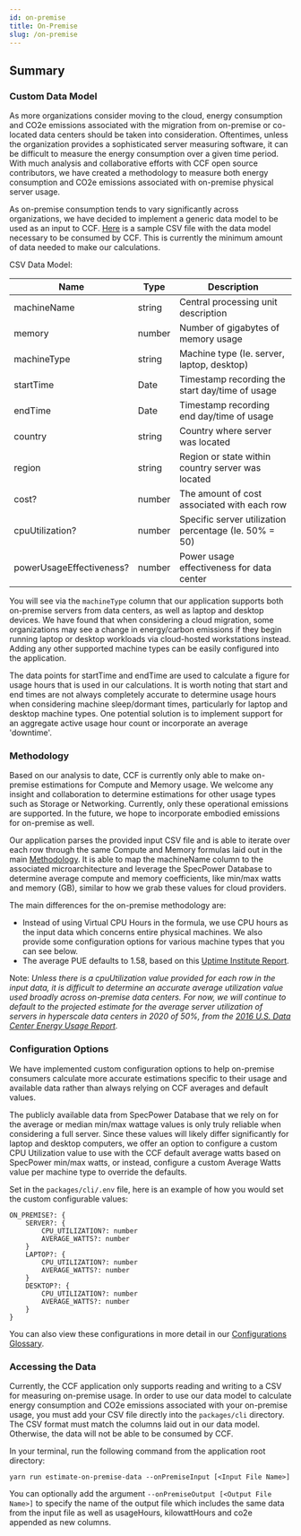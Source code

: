 ```yaml
---
id: on-premise
title: On-Premise
slug: /on-premise
---
```


## Summary

### Custom Data Model

As more organizations consider moving to the cloud, energy consumption and CO2e emissions associated with the migration from on-premise or co-located data centers should be taken into consideration. Oftentimes, unless the organization provides a sophisticated server measuring software, it can be difficult to measure the energy consumption over a given time period. With much analysis and collaborative efforts with CCF open source contributors, we have created a methodology to measure both energy consumption and CO2e emissions associated with on-premise physical server usage.

As on-premise consumption tends to vary significantly across organizations, we have decided to implement a generic data model to be used as an input to CCF. [Here](https://github.com/cloud-carbon-footprint/cloud-carbon-footprint/blob/trunk/packages/cli/src/__tests__/EstimateOnPremiseData/on_premise_data_input.test.csv) is a sample CSV file with the data model necessary to be consumed by CCF. This is currently the minimum amount of data needed to make our calculations.

CSV Data Model:

| Name | Type | Description |
| --------- | --------- | ----------- |
| machineName | string | Central processing unit description |
| memory | number | Number of gigabytes of memory usage |
| machineType | string | Machine type (Ie. server, laptop, desktop) |
| startTime | Date | Timestamp recording the start day/time of usage |
| endTime | Date | Timestamp recording end day/time of usage |
| country | string | Country where server was located |
| region | string | Region or state within country server was located |
| cost? | number | The amount of cost associated with each row |
| cpuUtilization? | number | Specific server utilization percentage (Ie. 50% = 50) |
| powerUsageEffectiveness? | number | Power usage effectiveness for data center |

You will see via the `machineType` column that our application supports both on-premise servers from data centers, as well as laptop and desktop devices. We have found that when considering a cloud migration, some organizations may see a change in energy/carbon emissions if they begin running laptop or desktop workloads via cloud-hosted workstations instead. Adding any other supported machine types can be easily configured into the application.

The data points for startTime and endTime are used to calculate a figure for usage hours that is used in our calculations. It is worth noting that start and end times are not always completely accurate to determine usage hours when considering machine sleep/dormant times, particularly for laptop and desktop machine types. One potential solution is to implement support for an aggregate active usage hour count or incorporate an average 'downtime'.


### Methodology

Based on our analysis to date, CCF is currently only able to make on-premise estimations for Compute and Memory usage. We welcome any insight and collaboration to determine estimations for other usage types such as Storage or Networking. Currently, only these operational emissions are supported. In the future, we hope to incorporate embodied emissions for on-premise as well.

Our application parses the provided input CSV file and is able to iterate over each row through the same Compute and Memory formulas laid out in the main [Methodology](https://www.cloudcarbonfootprint.org/docs/methodology). It is able to map the machineName column to the associated microarchitecture and leverage the SpecPower Database to determine average compute and memory coefficients, like min/max watts and memory (GB), similar to how we grab these values for cloud providers.

The main differences for the on-premise methodology are:

- Instead of using Virtual CPU Hours in the formula, we use CPU hours as the input data which concerns entire physical machines. We also provide some configuration options for various machine types that you can see below.
- The average PUE defaults to 1.58, based on this [Uptime Institute Report](https://journal.uptimeinstitute.com/data-center-pues-flat-since-2013/).


Note:
*Unless there is a cpuUtilization value provided for each row in the input data, it is difficult to determine an accurate average utilization value used broadly across on-premise data centers. For now, we will continue to default to the projected estimate for the average server utilization of servers in hyperscale data centers in 2020 of 50%, from the [2016 U.S. Data Center Energy Usage Report](https://eta.lbl.gov/publications/united-states-data-center-energy).*


### Configuration Options

We have implemented custom configuration options to help on-premise consumers calculate more accurate estimations specific to their usage and available data rather than always relying on CCF averages and default values.

The publicly available data from SpecPower Database that we rely on for the average or median min/max wattage values is only truly reliable when considering a full server. Since these values will likely differ significantly for laptop and desktop computers, we offer an option to configure a custom CPU Utilization value to use with the CCF default average watts based on SpecPower min/max watts, or instead, configure a custom Average Watts value per machine type to override the defaults.

Set in the `packages/cli/.env` file, here is an example of how you would set the custom configurable values:

```
ON_PREMISE?: {
    SERVER?: {
        CPU_UTILIZATION?: number
        AVERAGE_WATTS?: number
    }
    LAPTOP?: {
        CPU_UTILIZATION?: number
        AVERAGE_WATTS?: number
    }
    DESKTOP?: {
        CPU_UTILIZATION?: number
        AVERAGE_WATTS?: number
    }
}
```
You can also view these configurations in more detail in our [Configurations Glossary](https://www.cloudcarbonfootprint.org/docs/configurations-glossary#optionally-set-these-custom-configurations-for-on-premise-calculations).

### Accessing the Data

Currently, the CCF application only supports reading and writing to a CSV for measuring on-premise usage. In order to use our data model to calculate energy consumption and CO2e emissions associated with your on-premise usage, you must add your CSV file directly into the `packages/cli` directory. The CSV format must match the columns laid out in our data model. Otherwise, the data will not be able to be consumed by CCF.

In your terminal, run the following command from the application root directory:

`yarn run estimate-on-premise-data --onPremiseInput [<Input File Name>]`

You can optionally add the argument `--onPremiseOutput [<Output File Name>]` to specify the name of the output file which includes the same data from the input file as well as usageHours, kilowattHours and co2e appended as new columns.
